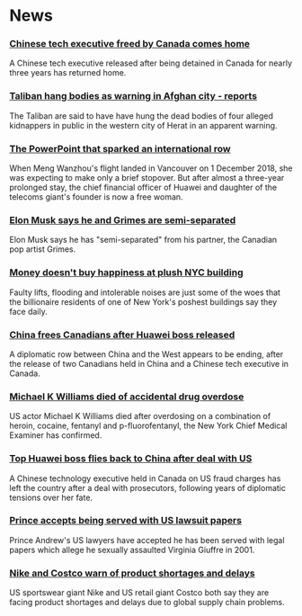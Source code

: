 # News
### [Chinese tech executive freed by Canada comes home](https://www.bbc.com/news/world-us-canada-58690974)
A Chinese tech executive released after being detained in Canada for nearly three years has returned home.
### [Taliban hang bodies as warning in Afghan city - reports](https://www.bbc.com/news/world-asia-58691824)
The Taliban are said to have have hung the dead bodies of four alleged kidnappers in public in the western city of Herat in an apparent warning.
### [The PowerPoint that sparked an international row](https://www.bbc.com/news/world-us-canada-54270739)
When Meng Wanzhou's flight landed in Vancouver on 1 December 2018, she was expecting to make only a brief stopover. But after almost a three-year prolonged stay, the chief financial officer of Huawei and daughter of the telecoms giant's founder is now a free woman. 
### [Elon Musk says he and Grimes are semi-separated](https://www.bbc.com/news/world-us-canada-58684724)
Elon Musk says he has "semi-separated" from his partner, the Canadian pop artist Grimes.
### [Money doesn't buy happiness at plush NYC building](https://www.bbc.com/news/world-us-canada-58683002)
Faulty lifts, flooding and intolerable noises are just some of the woes that the billionaire residents of one of New York's poshest buildings say they face daily. 
### [China frees Canadians after Huawei boss released](https://www.bbc.com/news/world-us-canada-58687071)
A diplomatic row between China and the West appears to be ending, after the release of two Canadians held in China and a Chinese tech executive in Canada.
### [Michael K Williams died of accidental drug overdose](https://www.bbc.com/news/world-us-canada-58684726)
US actor Michael K Williams died after overdosing on a combination of heroin, cocaine, fentanyl and p-fluorofentanyl, the New York Chief Medical Examiner has confirmed.
### [Top Huawei boss flies back to China after deal with US](https://www.bbc.com/news/world-us-canada-58682998)
A Chinese technology executive held in Canada on US fraud charges has left the country after a deal with prosecutors, following years of diplomatic tensions over her fate.
### [Prince accepts being served with US lawsuit papers](https://www.bbc.com/news/uk-58682356)
Prince Andrew's US lawyers have accepted he has been served with legal papers which allege he sexually assaulted Virginia Giuffre in 2001. 
### [Nike and Costco warn of product shortages and delays](https://www.bbc.com/news/business-58685889)
US sportswear giant Nike and US retail giant Costco both say they are facing product shortages and delays due to global supply chain problems. 
